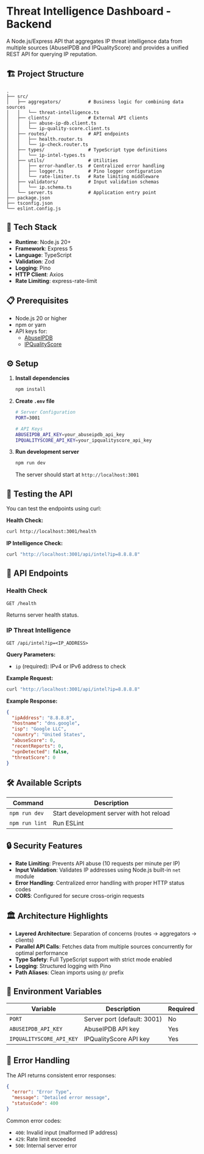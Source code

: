 # Threat Intelligence Dashboard - Backend

A Node.js/Express API that aggregates IP threat intelligence data from multiple sources (AbuseIPDB and IPQualityScore) and provides a unified REST API for querying IP reputation.

## 🏗️ Project Structure

```
.
├── src/
│   ├── aggregators/          # Business logic for combining data sources
│   │   └── threat-intelligence.ts
│   ├── clients/              # External API clients
│   │   ├── abuse-ip-db.client.ts
│   │   └── ip-quality-score.client.ts
│   ├── routes/               # API endpoints
│   │   ├── health.router.ts
│   │   └── ip-check.router.ts
│   ├── types/                # TypeScript type definitions
│   │   └── ip-intel-types.ts
│   ├── utils/                # Utilities
│   │   ├── error-handler.ts  # Centralized error handling
│   │   ├── logger.ts         # Pino logger configuration
│   │   └── rate-limiter.ts   # Rate limiting middleware
│   ├── validators/           # Input validation schemas
│   │   └── ip.schema.ts
│   └── server.ts             # Application entry point
├── package.json
├── tsconfig.json
└── eslint.config.js
```

## 🚀 Tech Stack

- **Runtime**: Node.js 20+
- **Framework**: Express 5
- **Language**: TypeScript
- **Validation**: Zod
- **Logging**: Pino
- **HTTP Client**: Axios
- **Rate Limiting**: express-rate-limit

## 📋 Prerequisites

- Node.js 20 or higher
- npm or yarn
- API keys for:
  - [AbuseIPDB](https://www.abuseipdb.com/)
  - [IPQualityScore](https://www.ipqualityscore.com/)

## ⚙️ Setup

1. **Install dependencies**

   ```bash
   npm install
   ```

2. **Create `.env` file**

   ```bash
   # Server Configuration
   PORT=3001

   # API Keys
   ABUSEIPDB_API_KEY=your_abuseipdb_api_key
   IPQUALITYSCORE_API_KEY=your_ipqualityscore_api_key
   ```

3. **Run development server**

   ```bash
   npm run dev
   ```

   The server should start at `http://localhost:3001`

## 🧪 Testing the API

You can test the endpoints using curl:

**Health Check:**

```bash
curl http://localhost:3001/health
```

**IP Intelligence Check:**

```bash
curl "http://localhost:3001/api/intel?ip=8.8.8.8"
```

## 📡 API Endpoints

### Health Check

```
GET /health
```

Returns server health status.

### IP Threat Intelligence

```
GET /api/intel?ip=<IP_ADDRESS>
```

**Query Parameters:**

- `ip` (required): IPv4 or IPv6 address to check

**Example Request:**

```bash
curl "http://localhost:3001/api/intel?ip=8.8.8.8"
```

**Example Response:**

```json
{
  "ipAddress": "8.8.8.8",
  "hostname": "dns.google",
  "isp": "Google LLC",
  "country": "United States",
  "abuseScore": 0,
  "recentReports": 0,
  "vpnDetected": false,
  "threatScore": 0
}
```

## 🛠️ Available Scripts

| Command        | Description                              |
| -------------- | ---------------------------------------- |
| `npm run dev`  | Start development server with hot reload |
| `npm run lint` | Run ESLint                               |

## 🔒 Security Features

- **Rate Limiting**: Prevents API abuse (10 requests per minute per IP)
- **Input Validation**: Validates IP addresses using Node.js built-in `net` module
- **Error Handling**: Centralized error handling with proper HTTP status codes
- **CORS**: Configured for secure cross-origin requests

## 🏛️ Architecture Highlights

- **Layered Architecture**: Separation of concerns (routes → aggregators → clients)
- **Parallel API Calls**: Fetches data from multiple sources concurrently for optimal performance
- **Type Safety**: Full TypeScript support with strict mode enabled
- **Logging**: Structured logging with Pino
- **Path Aliases**: Clean imports using `@/` prefix

## 📝 Environment Variables

| Variable                 | Description                 | Required |
| ------------------------ | --------------------------- | -------- |
| `PORT`                   | Server port (default: 3001) | No       |
| `ABUSEIPDB_API_KEY`      | AbuseIPDB API key           | Yes      |
| `IPQUALITYSCORE_API_KEY` | IPQualityScore API key      | Yes      |

## 🧪 Error Handling

The API returns consistent error responses:

```json
{
  "error": "Error Type",
  "message": "Detailed error message",
  "statusCode": 400
}
```

Common error codes:

- `400`: Invalid input (malformed IP address)
- `429`: Rate limit exceeded
- `500`: Internal server error
